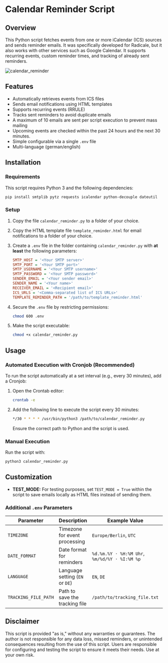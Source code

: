 # Calendar Reminder Script

## Overview
This Python script fetches events from one or more iCalendar (ICS) sources and sends reminder emails. 
It was specifically developed for Radicale, but it also works with other services such as Google Calendar.
It supports recurring events, custom reminder times, and tracking of already sent reminders.

![calendar_reminder](https://github.com/user-attachments/assets/d3d284b1-4328-475a-b211-7a942eea8d12)

## Features
- Automatically retrieves events from ICS files
- Sends email notifications using HTML templates
- Supports recurring events (RRULE)
- Tracks sent reminders to avoid duplicate emails
- A maximum of 10 emails are sent per script execution to prevent mass mailing
- Upcoming events are checked within the past 24 hours and the next 30 minutes.
- Simple configurable via a single `.env` file
- Multi-language (german/english)

## Installation
### Requirements
This script requires Python 3 and the following dependencies:

```bash
pip install smtplib pytz requests icalendar python-decouple dateutil
```

### Setup
1. Copy the file `calendar_reminder.py` to a folder of your choice.
2. Copy the HTML template file `template_reminder.html` for email notifications to a folder of your choice.
3. Create a `.env` file in the folder containing `calendar_reminder.py` with __at least__ the following parameters:
   
   ```ini
   SMTP_HOST = '<Your SMTP server>'
   SMTP_PORT = '<Your SMTP port>'
   SMTP_USERNAME = '<Your SMTP username>'
   SMTP_PASSWORD = '<Your SMTP password>'
   SENDER_EMAIL = '<Your sender email>'
   SENDER_NAME = '<Your name>'
   RECEIVER_EMAIL = '<Recipient email>'
   ICS_URLS = '<Comma-separated list of ICS URLs>'
   TEMPLATE_REMINDER_PATH = '/path/to/template_reminder.html'
   ```
4. Secure the `.env` file by restricting permissions:
   ```bash
   chmod 600 .env
   ```  
5. Make the script executable:
   ```bash
   chmod +x calendar_reminder.py
   ```

## Usage
### Automated Execution with Cronjob (Recommended) 
To run the script automatically at a set interval (e.g., every 30 minutes), add a Cronjob:

1. Open the Crontab editor:
   ```bash
   crontab -e
   ```
2. Add the following line to execute the script every 30 minutes:
   ```bash
   */30 * * * * /usr/bin/python3 /path/to/calendar_reminder.py
   ```
   Ensure the correct path to Python and the script is used.

### Manual Execution
Run the script with:
```bash
python3 calendar_reminder.py
```

## Customization
- **TEST_MODE:** For testing purposes, set `TEST_MODE = True` within the script to save emails locally as HTML files instead of sending them.

### Additional `.env` Parameters
| Parameter               | Description                          | Example Value             | Default Value           |
|-------------------------|--------------------------------------|---------------------------|-------------------------|
| `TIMEZONE`             | Timezone for event processing       | `Europe/Berlin`, `UTC`           | `Europe/Berlin`                   |
| `DATE_FORMAT`          | Date format for reminders           | `%d.%m.%Y ⋅ %H:%M Uhr`, `%m/%d/%Y ⋅ %I:%M %p`    | `%d.%m.%Y ⋅ %H:%M Uhr`     |
| `LANGUAGE`            | Language setting (`EN` or `DE`)     | `EN`, `DE`                       | `EN`                    |
| `TRACKING_FILE_PATH`   | Path to save the tracking file           | `/path/to/tracking_file.txt`       | `tracking_file.txt`     |

## Disclaimer
This script is provided "as is," without any warranties or guarantees. The author is not responsible for any data loss, missed reminders, or unintended consequences resulting from the use of this script. Users are responsible for configuring and testing the script to ensure it meets their needs. Use at your own risk.
